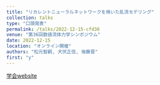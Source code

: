 ```yaml
---
title: "リカレントニューラルネットワークを用いた乱流モデリング"
collection: talks
type: "口頭発表"
permalink: /talks/2022-12-15-cfd36
venue: "第36回数値流体力学シンポジウム"
date: 2022-12-15
location: "オンライン開催"
authors: "松元智嗣, 犬伏正信, 後藤晋"
first: "y"
---
```

<a href="https://www2.nagare.or.jp/cfd/cfd36/program.html" target="_blank" rel="noopener noreferrer">学会website</a>
<!-- <p>**若手優秀講演表彰受賞**<br> -->
<!-- <a href="https://www2.nagare.or.jp/cfd/cfd36/program.html" target="_blank" rel="noopener noreferrer">学会website</a> -->
<!-- </p> -->
